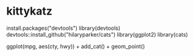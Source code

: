 # kittykatz
install.packages("devtools")
library(devtools)
devtools::install_github("hilaryparker/cats")
library(ggplot2)
library(cats)


ggplot(mpg, aes(cty, hwy)) +
 add_cat() +
 geom_point()
